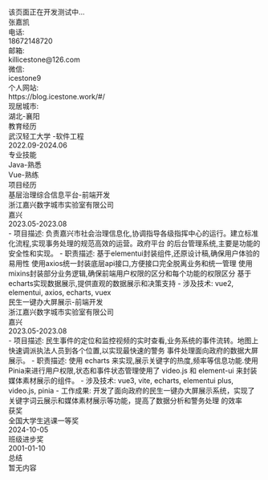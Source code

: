 <link rel="stylesheet" href="https://blog.icestone.work/demo.css">

<div data-v-857b2d98="" data-v-60220da0="" class="hoverColor size-n ice-text" style="--hover-color: rgba(19,24,36,1); --color: rgba(19,24,36,.5);">该页面正在开发测试中...</div><!--头像--><div data-v-d2c98457="" data-v-60220da0="" class="ice-column renderBlock" id="avatar" style="width: 100%;"><div data-v-60220da0="" class="verticalLine"></div><div data-v-fee11e1e="" data-v-60220da0="" class="ice-row" style="width: 100%;"><div data-v-c9681ee0="" data-v-60220da0="" class="background round ice-avatar"><img data-v-c9681ee0="" alt="" class="avatar default-size block" src="https://avatars.githubusercontent.com/u/60811236?v=4" title="" style="object-fit: fill;"></div><div data-v-d2c98457="" data-v-60220da0="" class="ice-column userInfoText" style="width: 100%;"><div data-v-857b2d98="" data-v-60220da0="" class="hoverColor size-l m0 ice-text" style="--hover-color: rgba(19,24,36,1); --color: rgba(19,24,36,.5);">张嘉凯</div><div data-v-fee11e1e="" data-v-60220da0="" class="ice-row" style="width: 100%;"><div data-v-857b2d98="" data-v-60220da0="" class="text-nowrap hoverColor size-n m0 p0 ice-text" style="--hover-color: rgba(19,24,36,1); --color: rgba(19,24,36,.5);"><div data-v-8f5666af="" data-v-60220da0="" class="normal defaultRound btn-colors size-normal ice-tag noSelect" style="--hover-color: rgba(19,24,36,1); --color: rgba(19,24,36,.5);">电话:</div> 18672148720</div><div data-v-857b2d98="" data-v-60220da0="" class="text-nowrap hoverColor size-n m0 p0 ice-text" style="--hover-color: rgba(19,24,36,1); --color: rgba(19,24,36,.5);"><div data-v-8f5666af="" data-v-60220da0="" class="normal defaultRound btn-colors size-normal ice-tag noSelect" nowrap="" style="--hover-color: rgba(19,24,36,1); --color: rgba(19,24,36,.5);">邮箱:</div><div data-v-857b2d98="" data-v-60220da0="" class="hoverColor size-n ice-text" style="--hover-color: rgba(19,24,36,1); --color: rgba(19,24,36,.5);">killicestone@126.com</div></div><div data-v-857b2d98="" data-v-60220da0="" class="text-nowrap hoverColor size-n m0 p0 ice-text" style="--hover-color: rgba(19,24,36,1); --color: rgba(19,24,36,.5);"><div data-v-8f5666af="" data-v-60220da0="" class="normal defaultRound btn-colors size-normal ice-tag noSelect" style="--hover-color: rgba(19,24,36,1); --color: rgba(19,24,36,.5);">微信:</div> icestone9</div></div><div data-v-fee11e1e="" data-v-60220da0="" class="ice-row" style="width: 100%;"><div data-v-857b2d98="" data-v-60220da0="" class="text-nowrap hoverColor size-n m0 p0 ice-text" style="--hover-color: rgba(19,24,36,1); --color: rgba(19,24,36,.5);"><div data-v-8f5666af="" data-v-60220da0="" class="normal defaultRound btn-colors size-normal ice-tag noSelect" style="--hover-color: rgba(19,24,36,1); --color: rgba(19,24,36,.5);">个人网站:</div> https://blog.icestone.work/#/</div><div data-v-857b2d98="" data-v-60220da0="" class="text-nowrap hoverColor size-n m0 p0 ice-text" style="--hover-color: rgba(19,24,36,1); --color: rgba(19,24,36,.5);"><div data-v-8f5666af="" data-v-60220da0="" class="normal defaultRound btn-colors size-normal m0 ice-tag noSelect" style="--hover-color: rgba(19,24,36,1); --color: rgba(19,24,36,.5);">现居城市:</div> 湖北-襄阳</div></div></div></div></div><!--教育经历--><div data-v-d2c98457="" data-v-60220da0="" class="ice-column renderBlock" id="education" style="width: 100%;"><div data-v-60220da0="" class="verticalLine"></div><div data-v-e99f91b6="" data-v-60220da0="" class="landscape customColor split"><div data-v-e99f91b6="" class="left text">教育经历</div></div><div data-v-fee11e1e="" data-v-60220da0="" class="ice-row justBetween" style="width: 100%;"><div data-v-fee11e1e="" data-v-60220da0="" class="ice-row" style="width: 100%;"><div data-v-857b2d98="" data-v-60220da0="" class="text-nowrap hoverColor size-n ice-text" style="--hover-color: rgba(19,24,36,1); --color: rgba(19,24,36,.5);">武汉轻工大学 -软件工程</div></div><div data-v-857b2d98="" data-v-60220da0="" class="text-nowrap hoverColor size-n ice-text" style="--hover-color: rgba(19,24,36,1); --color: rgba(19,24,36,.5);">2022.09-2024.06</div></div></div><!--专业技能--><div data-v-d2c98457="" data-v-60220da0="" class="ice-column renderBlock" id="professionalSkills" style="width: 100%;"><div data-v-60220da0="" class="verticalLine"></div><div data-v-e99f91b6="" data-v-60220da0="" class="landscape customColor split"><div data-v-e99f91b6="" class="left text">专业技能</div></div><div data-v-857b2d98="" data-v-60220da0="" class="hoverColor size-n ice-text" style="--hover-color: rgba(19,24,36,1); --color: rgba(19,24,36,.5);">Java-熟悉</div><div data-v-857b2d98="" data-v-60220da0="" class="hoverColor size-n ice-text" style="--hover-color: rgba(19,24,36,1); --color: rgba(19,24,36,.5);">Vue-熟练</div></div><!--项目经历--><div data-v-d2c98457="" data-v-60220da0="" class="ice-column renderBlock" id="projectExperience" style="width: 100%;"><div data-v-60220da0="" class="verticalLine"></div><div data-v-e99f91b6="" data-v-60220da0="" class="landscape customColor split"><div data-v-e99f91b6="" class="left text">项目经历</div></div><div data-v-857b2d98="" data-v-60220da0="" class="hoverColor size-n ice-text" style="--hover-color: rgba(19,24,36,1); --color: rgba(19,24,36,.5);"><div data-v-d2c98457="" data-v-60220da0="" class="ice-column justBetween" style="width: 100%;"><div data-v-fee11e1e="" data-v-60220da0="" class="ice-row alignC justBetween" style="width: 100%;"><div data-v-fee11e1e="" data-v-60220da0="" class="ice-row" style="width: 100%;"><div data-v-857b2d98="" data-v-60220da0="" class="hoverColor size-n ice-text" style="--hover-color: rgba(19,24,36,1); --color: rgba(19,24,36,.5);">基层治理综合信息平台-前端开发</div><!--<ice-tag v-if="item.companyProject===1" :color="color">企业项目</ice-tag>--><div data-v-857b2d98="" data-v-60220da0="" class="hoverColor size-n ice-text" style="--hover-color: rgba(19,24,36,1); --color: rgba(19,24,36,.5);">浙江嘉兴数字城市实验室有限公司</div><div data-v-857b2d98="" data-v-60220da0="" class="hoverColor size-n ice-text" style="--hover-color: rgba(19,24,36,1); --color: rgba(19,24,36,.5);">嘉兴</div></div><div data-v-857b2d98="" data-v-60220da0="" class="hoverColor size-n ice-text widthAuto nowrap" style="--hover-color: rgba(19,24,36,1); --color: rgba(19,24,36,.5);">2023.05-2023.08</div></div><div data-v-857b2d98="" data-v-60220da0="" class="hoverColor size-n ice-text wrap" style="--hover-color: rgba(19,24,36,1); --color: rgba(19,24,36,.5);">- 项目描述: 负责嘉兴市社会治理信息化,协调指导各级指挥中心的运行。建立标准化流程,实现事务处理的规范高效的运营。政府平台
的后台管理系统,主要是功能的安全性和实现。
- 职责描述:
基于elementui封装组件,还原设计稿,确保用户体验的易用性
使用axios统一封装底层api接口,方便接口完全脱离业务和统一管理
使用mixins封装部分业务逻辑,确保前端用户权限的区分和每个功能的权限区分
基于echarts实现数据展示,提供直观的数据展示和决策支持
- 涉及技术: vue2, elementui, axios, echarts, vuex</div></div></div><div data-v-857b2d98="" data-v-60220da0="" class="hoverColor size-n ice-text" style="--hover-color: rgba(19,24,36,1); --color: rgba(19,24,36,.5);"><div data-v-d2c98457="" data-v-60220da0="" class="ice-column justBetween" style="width: 100%;"><div data-v-fee11e1e="" data-v-60220da0="" class="ice-row alignC justBetween" style="width: 100%;"><div data-v-fee11e1e="" data-v-60220da0="" class="ice-row" style="width: 100%;"><div data-v-857b2d98="" data-v-60220da0="" class="hoverColor size-n ice-text" style="--hover-color: rgba(19,24,36,1); --color: rgba(19,24,36,.5);">民生一键办大屏展示-前端开发</div><!--<ice-tag v-if="item.companyProject===1" :color="color">企业项目</ice-tag>--><div data-v-857b2d98="" data-v-60220da0="" class="hoverColor size-n ice-text" style="--hover-color: rgba(19,24,36,1); --color: rgba(19,24,36,.5);">浙江嘉兴数字城市实验室有限公司</div><div data-v-857b2d98="" data-v-60220da0="" class="hoverColor size-n ice-text" style="--hover-color: rgba(19,24,36,1); --color: rgba(19,24,36,.5);">嘉兴</div></div><div data-v-857b2d98="" data-v-60220da0="" class="hoverColor size-n ice-text widthAuto nowrap" style="--hover-color: rgba(19,24,36,1); --color: rgba(19,24,36,.5);">2023.05-2023.08</div></div><div data-v-857b2d98="" data-v-60220da0="" class="hoverColor size-n ice-text wrap" style="--hover-color: rgba(19,24,36,1); --color: rgba(19,24,36,.5);">- 项目描述: 民生事件的定位和监控视频的实时查看,业务系统的事件流转。地图上快速调派执法人员到各个位置,以实现最快速的警务
事件处理面向政府的数据大屏展示。
- 职责描述: 使用 echarts 来实现,展示关键字的热度,频率等信息功能.使用 Pinia来进行用户权限,状态和事件状态管理使用了 video.js
和 element-ui 来封装媒体素材展示的组件。
- 涉及技术: vue3, vite, echarts, elementui plus, video.js, pinia
- 工作成果: 开发了面向政府的民生一键办大屏展示系统，实现了关键字词云展示和媒体素材展示等功能，提高了数据分析和警务处理
的效率</div></div></div></div><!--获奖--><div data-v-d2c98457="" data-v-60220da0="" class="ice-column renderBlock" id="prize" style="width: 100%;"><div data-v-60220da0="" class="verticalLine"></div><div data-v-e99f91b6="" data-v-60220da0="" class="landscape customColor split"><div data-v-e99f91b6="" class="left text">获奖</div></div><div data-v-60220da0="" class="ice-row justBetween"><div data-v-857b2d98="" data-v-60220da0="" class="hoverColor size-n ice-text" style="--hover-color: rgba(19,24,36,1); --color: rgba(19,24,36,.5);">全国大学生逃课一等奖</div><div data-v-857b2d98="" data-v-60220da0="" class="hoverColor size-n ice-text" style="--hover-color: rgba(19,24,36,1); --color: rgba(19,24,36,.5);">2024-10-05</div></div><div data-v-60220da0="" class="ice-row justBetween"><div data-v-857b2d98="" data-v-60220da0="" class="hoverColor size-n ice-text" style="--hover-color: rgba(19,24,36,1); --color: rgba(19,24,36,.5);">班级进步奖</div><div data-v-857b2d98="" data-v-60220da0="" class="hoverColor size-n ice-text" style="--hover-color: rgba(19,24,36,1); --color: rgba(19,24,36,.5);">2001-01-10</div></div></div><!--自我评价--><div data-v-d2c98457="" data-v-60220da0="" class="ice-column renderBlock" id="summary" style="width: 100%;"><div data-v-60220da0="" class="verticalLine"></div><div data-v-e99f91b6="" data-v-60220da0="" class="landscape customColor split"><div data-v-e99f91b6="" class="left text">总结</div></div><div data-v-857b2d98="" data-v-60220da0="" class="hoverColor size-n ice-text" style="--hover-color: rgba(19,24,36,1); --color: rgba(19,24,36,.5);">暂无内容</div></div>
